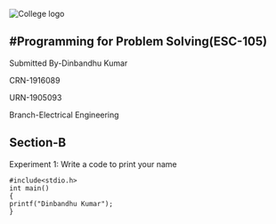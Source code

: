 ![College logo](https://www.gndec.ac.in/sites/default/logo.png)

#Programming for Problem Solving(ESC-105)
--------------------
Submitted By-Dinbandhu Kumar

CRN-1916089

URN-1905093

Branch-Electrical Engineering

Section-B
--------
Experiment 1: Write a code to print your name
```
#include<stdio.h>
int main()
{
printf("Dinbandhu Kumar");
}
```

